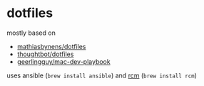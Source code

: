 # dotfiles

mostly based on 
- [mathiasbynens/dotfiles](https://github.com/mathiasbynens/dotfiles)
- [thoughtbot/dotfiles](https://github.com/thoughtbot/dotfiles)
- [geerlingguy/mac-dev-playbook](https://github.com/geerlingguy/mac-dev-playbook)

uses ansible (`brew install ansible`) and [rcm](https://github.com/thoughtbot/rcm) (`brew install rcm`)
